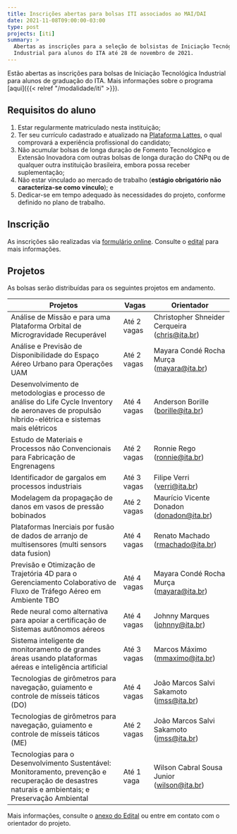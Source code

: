 ```yaml
---
title: Inscrições abertas para bolsas ITI associados ao MAI/DAI
date: 2021-11-08T09:00:00-03:00
type: post
projects: [iti]
summary: >
  Abertas as inscrições para a seleção de bolsistas de Iniciação Tecnógica
  Industrial para alunos do ITA até 28 de novembro de 2021.
---
```


Estão abertas as inscrições para bolsas de Iniciação Tecnológica Industrial
para alunos de graduação do ITA.  Mais informações sobre o programa
[aqui]({{< relref "/modalidade/iti" >}}).

## Requisitos do aluno

1. Estar regularmente matriculado nesta instituição;
1. Ter seu currículo cadastrado e atualizado na
   [Plataforma Lattes](http://lattes.cnpq.br/), o qual comprovará a experiência
   profissional do candidato;
1. Não acumular bolsas de longa duração de Fomento Tecnológico e Extensão
   Inovadora com outras bolsas de longa duração do CNPq ou de qualquer outra
   instituição brasileira, embora possa receber suplementação;
1. Não estar vinculado ao mercado de trabalho (**estágio obrigatório não caracteriza-se como vínculo**); e
1. Dedicar-se em tempo adequado às necessidades do projeto, conforme definido
   no plano de trabalho.

## Inscrição

As inscrições são realizadas via [formulário online](https://airtable.com/shranVdUs9m9VEDAk).
Consulte o [edital](/documentos/editais/2021-02.pdf) para mais informações.

## Projetos

As bolsas serão distribuídas para os seguintes projetos em andamento.

Projetos | Vagas | Orientador
-------- | ----- | ----------
Análise de Missão e para uma Plataforma Orbital de Microgravidade Recuperável  |  Até 2 vagas  |  Christopher Shneider Cerqueira (chris@ita.br)
Análise e Previsão de Disponibilidade do Espaço Aéreo Urbano para Operações UAM  |  Até 2 vagas  |  Mayara Condé Rocha Murça (mayara@ita.br)
Desenvolvimento de metodologias e processo de análise do Life Cycle Inventory de aeronaves de propulsão híbrido-elétrica e sistemas mais elétricos  |  Até 4 vagas  |  Anderson Borille (borille@ita.br)
Estudo de Materiais e Processos não Convencionais para Fabricação de Engrenagens  |  Até 2 vagas  |  Ronnie Rego (ronnie@ita.br)
Identificador de gargalos em processos industriais  |  Até 3 vagas  |  Filipe Verri (verri@ita.br)
Modelagem da propagação de danos em vasos de pressão bobinados  |  Até 2 vagas  |  Maurício Vicente Donadon (donadon@ita.br)
Plataformas Inerciais por fusão de dados de arranjo de multisensores (multi sensors data fusion)  |  Até 4 vagas  |  Renato Machado (rmachado@ita.br)
Previsão e Otimização de Trajetória 4D para o Gerenciamento Colaborativo de Fluxo de Tráfego Aéreo em Ambiente TBO  |  Até 4 vagas  |  Mayara Condé Rocha Murça (mayara@ita.br)
Rede neural como alternativa para apoiar a certificação de Sistemas autônomos aéreos  |  Até 4 vagas  |  Johnny Marques (johnny@ita.br)
Sistema inteligente de monitoramento de grandes áreas usando plataformas aéreas e inteligência artificial  |  Até 3 vagas  |  Marcos Máximo (mmaximo@ita.br)
Tecnologias de girômetros para navegação, guiamento e controle de mísseis táticos (DO)  |  Até 4 vagas  |  João Marcos Salvi Sakamoto (jmss@ita.br)
Tecnologias de girômetros para navegação, guiamento e controle de mísseis táticos (ME)  |  Até 2 vagas  |  João Marcos Salvi Sakamoto (jmss@ita.br)
Tecnologias para o Desenvolvimento Sustentável: Monitoramento, prevenção e recuperação de desastres naturais e ambientais; e Preservação Ambiental  |  Até 1 vaga  |   Wilson Cabral Sousa Junior (wilson@ita.br)

Mais informações, consulte o [anexo do Edital](/documentos/editais/2021-02.pdf) ou
entre em contato com o orientador do projeto.
